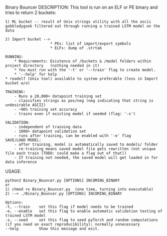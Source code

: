 Binary Bouncer DESCRIPTION:
This tool is run on an ELF or PE binary and tries to return 2 buckets:

    1) ML bucket -- result of Unix strings utility with all the ascii gobbledygook filtered out through running a trained LSTM model on the data
    
    2) Import bucket -->
                        * PEs: list of import/export symbols
                        * ELFs: dump of .strtab

    RUNNING:
        * Requirements: Existence of /buckets & /model folders within project directory   (nothing needed in it)
        * You must run with the '-t' or '--train' flag to create model.
        * '--help' for help
	* readelf (Unix tool) available to system preferable (less in Import bucket w/o)

    TRAINING: 
        - Runs a 20,000+ datapoint training set 
        - classifies strings as pos/neg (neg indicating that string is undesirable ASCII)
        - ~96% training set accuracy
        - trains even if existing model if seeded (flag: '-s')

    VALIDATION:
        - independent of training data
        - 1000+ datapoint validation set
        - runs after training, can be enabled with '-e' flag
    SAVE/LOAD MODEL:
        - after training, model is automatically saved to models/ folder
        - re-training means saved model file gets rewritten (not unique file each train [TODO: could make a flag out of that])
        - If training not needed, the saved model will get loaded in for data inference

USAGE: 
    
    python3 Binary_Bouncer.py [OPTIONS] INCOMING_BINARY
    or
    1) chmod +x Binary_Bouncer.py  (one time, turning into executable)
    2) --> ./Binary_Bouncer.py [OPTIONS] INCOMING_BINARY

    Options:
    -t, --train    set this flag if model needs to be trained
    -e, --enable   set this flag to enable automatic validation testing of trained LSTM model
    -s, --seed     set this flag to seed pyTorch and random computations (if you need an exact reproducibility); normally unnecessary
    --help         Show this message and exit.

